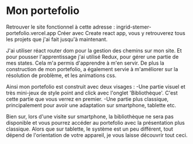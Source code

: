 # Mon portefolio
Retrouver le site fonctionnel à cette adresse : ingrid-stemer-portefolio.vercel.app
Créer avec Create react app, vous y retrouverez tous les projets que j'ai fait jusqu'à maintenant.

J'ai utiliser réact router dom pour la gestion des chemins sur mon site. Et pour pousser
l'apprentissage j'ai utilisé Redux, pour gérer une partie de mes states. Cela m'a permis d'apprendre à m'en servir. De plus la construction de mon portefolio, a également servie à m'améliorer sur la résolution de problème, et les animations css.

Ainsi mon portefolio est construit avec deux visages : 
    -Une partie visuel et très mini-jeux de style point and click avec l'onglet 'Bibliothèque'. C'est cette partie que vous verrez en premier.
    -Une partie plus classique, principalement pour avoir une adaptation sur smartphone, 
    tablette etc.

Bien sur, lors d'une visite sur smartphone, la bibliothèque ne sera pas disponible et vous pourrez accéder au portefolio avec la présentation plus classique. Alors que sur tablette, le système est un peu différent, tout dépend de l'orientation de votre appareil, je vous laisse découvrir tout ceci.


